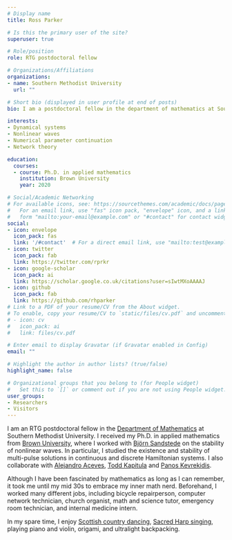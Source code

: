 ```yaml
---
# Display name
title: Ross Parker

# Is this the primary user of the site?
superuser: true

# Role/position
role: RTG postdoctoral fellow

# Organizations/Affiliations
organizations:
- name: Southern Methodist University
  url: ""

# Short bio (displayed in user profile at end of posts)
bio: I am a postdoctoral fellow in the department of mathematics at Southern Methodist University.

interests:
- Dynamical systems
- Nonlinear waves
- Numerical parameter continuation
- Network theory

education:
  courses:
  - course: Ph.D. in applied mathematics
    institution: Brown University
    year: 2020

# Social/Academic Networking
# For available icons, see: https://sourcethemes.com/academic/docs/page-builder/#icons
#   For an email link, use "fas" icon pack, "envelope" icon, and a link in the
#   form "mailto:your-email@example.com" or "#contact" for contact widget.
social:
- icon: envelope
  icon_pack: fas
  link: '/#contact'  # For a direct email link, use "mailto:test@example.org".
- icon: twitter
  icon_pack: fab
  link: https://twitter.com/rprkr
- icon: google-scholar
  icon_pack: ai
  link: https://scholar.google.co.uk/citations?user=sIwtMXoAAAAJ
- icon: github
  icon_pack: fab
  link: https://github.com/rhparker
# Link to a PDF of your resume/CV from the About widget.
# To enable, copy your resume/CV to `static/files/cv.pdf` and uncomment the lines below.
# - icon: cv
#   icon_pack: ai
#   link: files/cv.pdf

# Enter email to display Gravatar (if Gravatar enabled in Config)
email: ""

# Highlight the author in author lists? (true/false)
highlight_name: false

# Organizational groups that you belong to (for People widget)
#   Set this to `[]` or comment out if you are not using People widget.
user_groups:
- Researchers
- Visitors
---
```


I am an RTG postdoctoral fellow in the [Department of Mathematics](https://www.smu.edu/Dedman/academics/departments/math) at Southern Methodist University. I received my Ph.D. in applied mathematics from [Brown University](http://www.brown.edu/academics/applied-mathematics/), where I worked with [Bj&ouml;rn Sandstede](http://bjornsandstede.com/) on the stability of nonlinear waves. In particular, I studied the existence and stability of multi-pulse solutions in continuous and discrete Hamiltonian systems. I also collaborate with [Alejandro Aceves](https://people.smu.edu/31106378/prof-alejandro-aceves/), [Todd Kapitula](http://www.calvin.edu/~tmk5/) and [Panos Kevrekidis](http://people.math.umass.edu/~kevrekid/).  

Although I have been fascinated by mathematics as long as I can remember, it took me until my mid 30s to embrace my inner math nerd. Beforehand, I worked many different jobs, including bicycle repairperson, computer network technician, church organist, math and science tutor, emergency room technician, and internal medicine intern.

In my spare time, I enjoy [Scottish country dancing](http://www.rscds.org/), [Sacred Harp singing](https://fasola.org/), playing piano and violin, origami, and ultralight backpacking.
